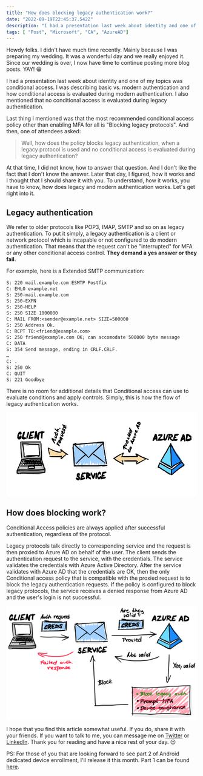 ```yaml
---
title: "How does blocking legacy authentication work?"
date: "2022-09-19T22:45:37.542Z"
description: "I had a presentation last week about identity and one of my topics was conditional access. I was describing basic vs. modern authentication and how conditional access is evaluated during modern authentication."
tags: [ "Post", "Microsoft", "CA", "AzureAD"]
---
```


Howdy folks. I didn't have much time recently. Mainly because I was preparing my wedding. It was a wonderful day and we really enjoyed it. Since our wedding is over, I now have time to continue posting more blog posts. YAY! 😁

I had a presentation last week about identity and one of my topics was conditional access. I was describing basic vs. modern authentication and how conditional access is evaluated during modern authentication. I also mentioned that no conditional access is evaluated during legacy authentication.

Last thing I mentioned was that the most recommended conditional access policy other than enabling MFA for all is "Blocking
legacy protocols". And then, one of attendees asked:

> Well, how does the policy blocks legacy authentication, when a legacy protocol is used and no conditional access is evaluated during legacy authentication?

At that time, I did not know, how to answer that question. And I don't like the fact that I don't know the answer. Later that day, I figured, how it works and I thought that I should share it with you. To understand, how it works, you have to know, how does legacy and modern authentication works. Let's get right into it.

## Legacy authentication

We refer to older protocols like POP3, IMAP, SMTP and so on as legacy authentication. To put it simply, a legacy authentication is a client or network protocol which is incapable or not configured to do modern authentication. That means that the request can't be "interrupted" for MFA or any other conditional access control. **They demand a yes answer or they fail.**

For example, here is a Extended SMTP communication:
```
S: 220 mail.example.com ESMTP Postfix
C: EHLO example.net
S: 250-mail.example.com
S: 250-EXPN
S: 250-HELP
S: 250 SIZE 1000000
C: MAIL FROM:<sender@example.net> SIZE=500000
S: 250 Address Ok.
C: RCPT TO:<friend@example.com>
S: 250 friend@example.com OK; can accomodate 500000 byte message
C: DATA
S: 354 Send message, ending in CRLF.CRLF.
…
C: .
S: 250 Ok
C: QUIT
S: 221 Goodbye
```

There is no room for additional details that Conditional access can use to evaluate conditions and apply controls. Simply, this is how the flow of legacy authentication works.

![Legacy Authentication](01-legacy-auth.jpeg)

## How does blocking work?
Conditional Access policies are always applied after successful authentication, regardless of the protocol.

Legacy protocols talk directly to corresponding service and the request is then proxied to Azure AD on behalf of the user. The client sends the authentication request to the service, with the credentials. The service validates the credentials with Azure Active Directory. After the service validates with Azure AD that the credentials are OK, then the only Conditional access policy that is compatible with the proxied request is to block the legacy authentication requests. If the policy is configured to block legacy protocols, the service receives a denied response from Azure AD and the user's login is not successful.

![How does blocking legacy authentication work?](02-block-legacy-auth.png)

I hope that you find this article somewhat useful. If you do, share it with your friends. If you want to talk to me, you can message me on [Twitter](https://twitter.com/strnad10) or [LinkedIn](https://www.linkedin.com/in/strnad10/). Thank you for reading and have a nice rest of your day. 😉

PS: For those of you that are looking forward to see part 2 of Android dedicated device enrollment, I'll release it this month. Part 1 can be found [here](https://martin-strnad.cz/007-android-dedicated-devices/).